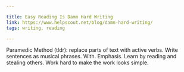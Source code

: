 ```yaml
---

title: Easy Reading Is Damn Hard Writing
link: https://www.helpscout.net/blog/damn-hard-writing/
tags: writing, reading

---
```


Paramedic Method (tldr): replace parts of text with active verbs.
Write sentences as musical phrases. With. Emphasis.
Learn by reading and stealing others.
Work hard to make the work looks simple.

